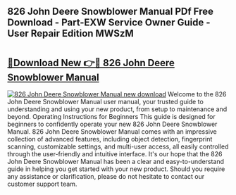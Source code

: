 ## 826 John Deere Snowblower Manual PDf Free Download - Part-EXW Service Owner Guide - User Repair Edition MWSzM

# <h2><a href="http://bc96260.oget.top/?id=826+John+Deere+Snowblower+Manual">🔗Download New 👉🔴 826 John Deere Snowblower Manual</a></h2>

[![826 John Deere Snowblower Manual new download](https://i.imgur.com/5g1atiW.png)](http://bc96260.oget.top/?id=826+John+Deere+Snowblower+Manual)
Welcome to the 826 John Deere Snowblower Manual user manual, your trusted guide to understanding and using your new product, from setup to maintenance and beyond. Operating Instructions for Beginners This guide is designed for beginners to confidently operate your new 826 John Deere Snowblower Manual. 826 John Deere Snowblower Manual comes with an impressive collection of advanced features, including object detection, fingerprint scanning, customizable settings, and multi-user access, all easily controlled through the user-friendly and intuitive interface. It's our hope that the 826 John Deere Snowblower Manual has been a clear and easy-to-understand guide in helping you get started with your new product. Should you require any assistance or clarification, please do not hesitate to contact our customer support team.
